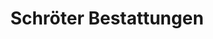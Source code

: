 ---
title: "Schröter Bestattungen"
url: /dessau-rosslau/schroeter-bestattungen/
shop: Bestattungen
---